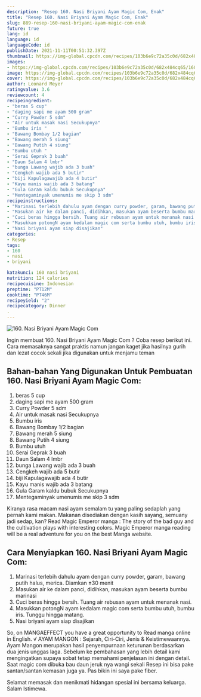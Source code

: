 ```yaml
---
description: "Resep 160. Nasi Briyani Ayam Magic Com, Enak"
title: "Resep 160. Nasi Briyani Ayam Magic Com, Enak"
slug: 889-resep-160-nasi-briyani-ayam-magic-com-enak
future: true
lang: id
language: id
languageCode: id
publishDate: 2021-11-11T00:51:32.397Z 
thumbnail: https://img-global.cpcdn.com/recipes/103b6e9c72a35c0d/682x484cq65/160-nasi-briyani-ayam-magic-com-foto-resep-utama.png
images:
- https://img-global.cpcdn.com/recipes/103b6e9c72a35c0d/682x484cq65/160-nasi-briyani-ayam-magic-com-foto-resep-utama.png
image: https://img-global.cpcdn.com/recipes/103b6e9c72a35c0d/682x484cq65/160-nasi-briyani-ayam-magic-com-foto-resep-utama.png
cover: https://img-global.cpcdn.com/recipes/103b6e9c72a35c0d/682x484cq65/160-nasi-briyani-ayam-magic-com-foto-resep-utama.png
author: Leonard Meyer
ratingvalue: 3.6
reviewcount: 4
recipeingredient:
- "beras 5 cup"
- "daging sapi me ayam 500 gram"
- "Curry Powder 5 sdm"
- "Air untuk masak nasi Secukupnya"
- "Bumbu iris "
- "Bawang Bombay 1/2 bagian"
- "Bawang merah 5 siung"
- "Bawang Putih 4 siung"
- "Bumbu utuh "
- "Serai Geprak 3 buah"
- "Daun Salam 4 lmbr"
- "bunga Lawang wajib ada 3 buah"
- "Cengkeh wajib ada 5 butir"
- "biji Kapulagawajib ada 4 butir"
- "Kayu manis wajib ada 3 batang"
- "Gula Garam kaldu bubuk Secukupnya"
- "Mentegaminyak umenumis me skip 3 sdm"
recipeinstructions:
- "Marinasi terlebih dahulu ayam dengan curry powder, garam, bawang putih halus, merica. Diamkan ±30 menit"
- "Masukan air ke dalam panci, didihkan, masukan ayam beserta bumbu marinasi"
- "Cuci beras hingga bersih. Tuang air rebusan ayam untuk menanak nasi."
- "Masukkan potongN ayam kedalam magic com serta bumbu utuh, bumbu iris. Tunggu hingga matang."
- "Nasi briyani ayam siap disajikan"
categories:
- Resep
tags:
- 160
- nasi
- briyani

katakunci: 160 nasi briyani 
nutrition: 124 calories
recipecuisine: Indonesian
preptime: "PT12M"
cooktime: "PT46M"
recipeyield: "2"
recipecategory: Dinner
. 
---
```



![160. Nasi Briyani Ayam Magic Com](https://img-global.cpcdn.com/recipes/103b6e9c72a35c0d/682x484cq65/160-nasi-briyani-ayam-magic-com-foto-resep-utama.png)

Ingin membuat 160. Nasi Briyani Ayam Magic Com ? Coba resep berikut ini. Cara memasaknya sangat praktis namun jangan kaget jika hasilnya gurih dan lezat cocok sekali jika digunakan untuk menjamu teman

<!--inarticleads1-->

## Bahan-bahan Yang Digunakan Untuk Pembuatan 160. Nasi Briyani Ayam Magic Com:

1. beras 5 cup
1. daging sapi me ayam 500 gram
1. Curry Powder 5 sdm
1. Air untuk masak nasi Secukupnya
1. Bumbu iris 
1. Bawang Bombay 1/2 bagian
1. Bawang merah 5 siung
1. Bawang Putih 4 siung
1. Bumbu utuh 
1. Serai Geprak 3 buah
1. Daun Salam 4 lmbr
1. bunga Lawang wajib ada 3 buah
1. Cengkeh wajib ada 5 butir
1. biji Kapulagawajib ada 4 butir
1. Kayu manis wajib ada 3 batang
1. Gula Garam kaldu bubuk Secukupnya
1. Mentegaminyak umenumis me skip 3 sdm

Kiranya rasa macam nasi ayam semalam tu yang paling sedaplah yang pernah kami makan. Makanan disediakan dengan kasih sayang, semuany jadi sedap, kan? Read Magic Emperor manga : The story of the bad guy and the cultivation plays with interesting colors. Magic Emperor manga reading will be a real adventure for you on the best Manga website. 

<!--inarticleads2-->

## Cara Menyiapkan 160. Nasi Briyani Ayam Magic Com:

1. Marinasi terlebih dahulu ayam dengan curry powder, garam, bawang putih halus, merica. Diamkan ±30 menit
1. Masukan air ke dalam panci, didihkan, masukan ayam beserta bumbu marinasi
1. Cuci beras hingga bersih. Tuang air rebusan ayam untuk menanak nasi.
1. Masukkan potongN ayam kedalam magic com serta bumbu utuh, bumbu iris. Tunggu hingga matang.
1. Nasi briyani ayam siap disajikan


So, on MANGAEFFECT you have a great opportunity to Read manga online in English. √ AYAM MANGON : Sejarah, Ciri-Ciri, Jenis &amp; Keistimewaannya. Ayam Mangon merupakan hasil penyempurnaan keturunan berdasarkan dua jenis unggas laga. Sebelum ke pembahasan yang lebih detail kami mengingatkan supaya sobat tetap memahami penjelasan ini dengan detail. Saat magic com dibuka bau daun jeruk nya wangi sekali Resep ini bisa pake santan/santan kemasan juga ya. Pas bikin ini saya pake fiber. 

Selamat memasak dan menikmati hidangan spesial ini bersama keluarga. Salam Istimewa.
